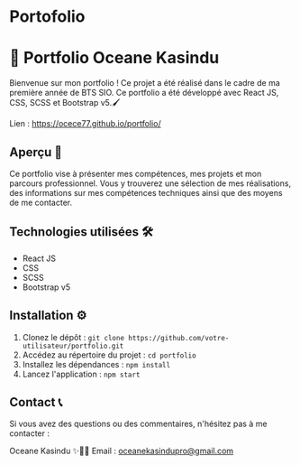 # Portofolio

# 🚀 Portfolio Oceane Kasindu

Bienvenue sur mon portfolio  ! Ce projet a été réalisé dans le cadre de ma première année de BTS SIO. Ce portfolio a été développé avec React JS, CSS, SCSS et Bootstrap v5.🖌️


Lien : https://ocece77.github.io/portfolio/

## Aperçu 👀

Ce portfolio vise à présenter mes compétences, mes projets et mon parcours professionnel. Vous y trouverez une sélection de mes réalisations, des informations sur mes compétences techniques ainsi que des moyens de me contacter.

## Technologies utilisées 🛠️

- React JS
- CSS
- SCSS
- Bootstrap v5

## Installation ⚙️

1. Clonez le dépôt : `git clone https://github.com/votre-utilisateur/portfolio.git`
2. Accédez au répertoire du projet : `cd portfolio`
3. Installez les dépendances : `npm install`
4. Lancez l'application : `npm start`

## Contact 📞

Si vous avez des questions ou des commentaires, n'hésitez pas à me contacter :

Oceane Kasindu ✨👋🏿
Email : oceanekasindupro@gmail.com

